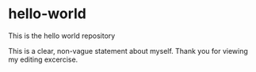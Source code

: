 # hello-world
This is the hello world repository

This is a clear, non-vague statement about myself. Thank you for viewing my editing excercise.
